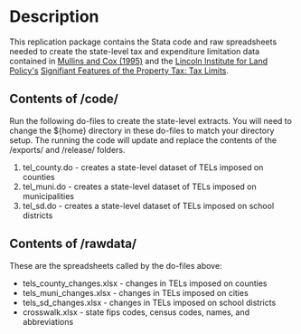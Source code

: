 # Description
This replication package contains the Stata code and raw spreadsheets needed to create the state-level tax and expenditure limitation data contained in [Mullins and Cox (1995)](http://www.library.unt.edu/gpo/acir/Reports/information/M-194.pdf) and the [Lincoln Institute for Land Policy's](http://www.lincolninst.edu) [Signifiant Features of the Property Tax: Tax Limits](http://datatoolkits.lincolninst.edu/subcenters/significant-features-property-tax/Report_Tax_Limits.aspx).

## Contents of /code/
Run the following do-files to create the state-level extracts. You will need to change the ${home} directory in these do-files to match your directory setup. The running the code will update and replace the contents of the /exports/ and /release/ folders.
1. tel_county.do - creates a state-level dataset of TELs imposed on counties
2. tel_muni.do - creates a state-level dataset of TELs imposed on municipalities
3. tel_sd.do - creates a state-level dataset of TELs imposed on school districts

## Contents of /rawdata/
These are the spreadsheets called by the do-files above:
* tels_county_changes.xlsx - changes in TELs imposed on counties
* tels_muni_changes.xlsx - changes in TELs imposed on cities
* tels_sd_changes.xlsx - changes in TELs imposed on school districts
* crosswalk.xlsx - state fips codes, census codes, names, and abbreviations

